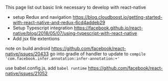 This page list out basic link necessary to develop with react-native
* setup Redux and navigation https://blog.cloudboost.io/getting-started-with-react-native-and-redux-6cd4addeb29
* Setup Typescript integration https://facebook.github.io/react-native/blog/2018/05/07/using-typescript-with-react-native
* Add jsx file extentions 

note on build android
https://github.com/facebook/react-native/issues/20433
go into gradle of handler to update to `compile 'com.facebook.infer.annotation:infer-annotation:+'`

use babel.config.js, add `babel runtime`
https://github.com/facebook/react-native/issues/21052